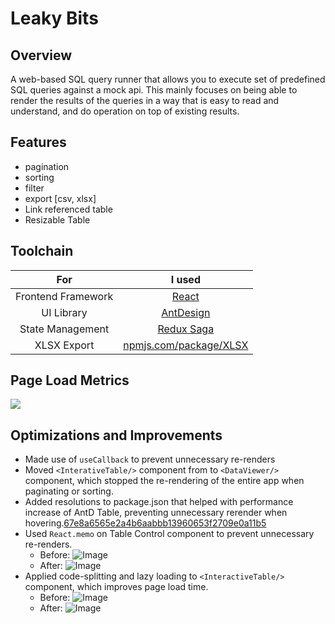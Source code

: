 # Leaky Bits

## Overview

A web-based SQL query runner that allows you to execute set of predefined SQL queries against a mock api.
This mainly focuses on being able to render the results of the queries in a way that is easy to read and understand, and
do operation on top of existing results.

## Features

- pagination
- sorting
- filter
- export [csv, xlsx]
- Link referenced table
- Resizable Table

## Toolchain

|        For         |                            I used                            |
| :----------------: | :----------------------------------------------------------: |
| Frontend Framework |                [React](https://reactjs.org/)                 |
|     UI Library     |               [AntDesign](https://ant.design)                |
|  State Management  |           [Redux Saga](https://redux-saga.js.org)            |
|    XLSX Export     | [npmjs.com/package/XLSX](https://www.npmjs.com/package/xlsx) |

## Page Load Metrics
![](https://i.ibb.co/dWwHV1F/Screenshot-2022-05-31-at-12-37-32-AM.png)
## Optimizations and Improvements

- Made use of `useCallback` to prevent unnecessary re-renders
- Moved `<InterativeTable/>` component from <App/> to `<DataViewer/>` component, which stopped the re-rendering of the
  entire app when paginating or sorting.
- Added resolutions to package.json that helped with performance increase of AntD Table, preventing unnecessary rerender
  when
  hovering.[67e8a6565e2a4b6aabbb13960653f2709e0a11b5](https://github.com/NikhilCodes/leaky-bits/commit/67e8a6565e2a4b6aabbb13960653f2709e0a11b5)
- Used `React.memo` on Table Control component to prevent unnecessary re-renders.
  - Before: ![Image](https://i.ibb.co/nwFb3sC/Screenshot-2022-05-29-at-12-15-26-AM.png)
  - After: ![Image](https://i.ibb.co/2FqcP3D/Screenshot-2022-05-29-at-12-11-21-AM.png)
- Applied code-splitting and lazy loading to `<InteractiveTable/>` component, which improves page load time.
  - Before: ![Image](https://i.ibb.co/crLyMkk/Screenshot-2022-05-31-at-12-42-19-AM.png)
  - After: ![Image](https://i.ibb.co/R4MXWCS/Screenshot-2022-05-31-at-12-41-30-AM.png)
